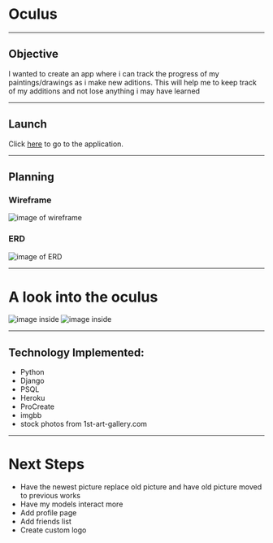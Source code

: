 # Oculus

---

## Objective
I wanted to create an app where i can track the progress of my paintings/drawings as i make new aditions. This will help me to keep track of my additions and not lose anything i may have learned

---
## Launch

Click [here](https://oculus-art-collector.herokuapp.com/) to go to the application.


---

## Planning

### Wireframe
![image of wireframe](https://trello.com/1/cards/61c4c9e2f543032aaa7aa28a/attachments/61c4c9e2f543032aaa7aa295/previews/61c4c9e3f543032aaa7aa2d5/download/WireFrame4.png)

### ERD
![image of ERD](https://trello.com/1/cards/61c4c9d97a915484dcdd9b0a/attachments/61c4c9d97a915484dcdd9b15/previews/61c4c9da7a915484dcdd9b1d/download/ERD4.png)

---

# A look into the oculus
![image inside](https://i.ibb.co/k1bgz5T/View2.png)
![image inside](https://i.ibb.co/XYwrbbf/View1.png)

---

## Technology Implemented:
+ Python
+ Django
+ PSQL
+ Heroku
+ ProCreate
+ imgbb
+ stock photos from 1st-art-gallery.com

---

# Next Steps
+ Have the newest picture replace old picture and have old picture moved to previous works
+ Have my models interact more
+ Add profile page
+ Add friends list
+ Create custom logo